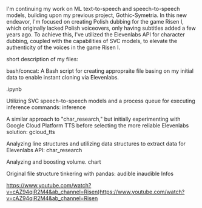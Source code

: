 I'm continuing my work on ML text-to-speech and speech-to-speech models, building upon my previous project, Gothic-Symetria. In this new endeavor, I'm focused on creating Polish dubbing for the game Risen I, which originally lacked Polish voiceovers, only having subtitles added a few years ago. To achieve this, 
I've utilized the Elevenlabs API for character dubbing, coupled with the capabilities of SVC models, to elevate the authenticity of the voices in the game Risen I.

short description of my files:

bash/concat: A Bash script for creating appropraite file basing on my initial data to enable instant cloning via Elevenlabs.

.ipynb


Utilizing SVC speech-to-speech models and a process queue for executing inference commands:
inference

A similar approach to "char_research," but initially experimenting with Google Cloud Platform TTS before selecting the more reliable Elevenlabs solution:
gcloud_tts

Analyzing line structures and utilizing data structures to extract data for Elevenlabs API:
char_research 

Analyzing and boosting volume.
chart

Original file structure tinkering with pandas:
audible
inaudible
Infos



https://www.youtube.com/watch?v=cAZ94qiR2M4&ab_channel=Risen)https://www.youtube.com/watch?v=cAZ94qiR2M4&ab_channel=Risen



